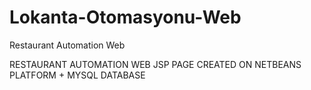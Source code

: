 # Lokanta-Otomasyonu-Web
Restaurant Automation Web

RESTAURANT AUTOMATION WEB JSP PAGE CREATED ON NETBEANS PLATFORM + MYSQL DATABASE 
